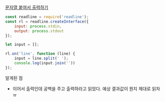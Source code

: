 [문자열 붙여서 출력하기](https://school.programmers.co.kr/learn/courses/30/lessons/181946)

```js
const readline = require('readline');
const rl = readline.createInterface({
    input: process.stdin,
    output: process.stdout
});

let input = [];

rl.on('line', function (line) {
    input = line.split(' ');
    console.log(input.join(''))
});
```
알게된 점
- 이어서 출력인데 공백을 주고 출력하라고 읽었다. 예상 결과값이 뭔지 제대로 읽자 ㅠ